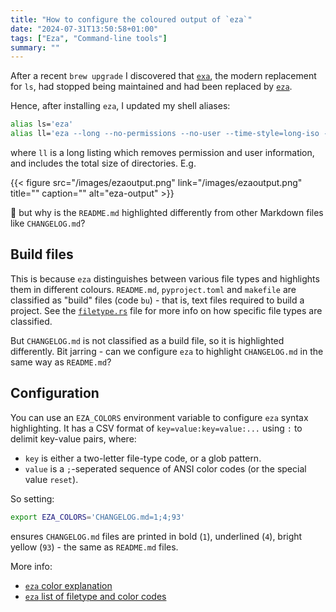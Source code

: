 ```yaml
---
title: "How to configure the coloured output of `eza`"
date: "2024-07-31T13:50:58+01:00"
tags: ["Eza", "Command-line tools"]
summary: ""
---
```


After a recent `brew upgrade` I discovered that [`exa`], the modern replacement
for `ls`, had stopped being maintained and had been replaced by [`eza`].

[`exa`]: https://github.com/ogham/exa
[`eza`]: https://github.com/eza-community/eza

<!--more-->

Hence, after installing `eza`, I updated my shell aliases:

```sh
alias ls='eza'
alias ll='eza --long --no-permissions --no-user --time-style=long-iso --total-size'
```

where `ll` is a long listing which removes permission and user information, and
includes the total size of directories. E.g.

{{< figure src="/images/ezaoutput.png" link="/images/ezaoutput.png" title="" caption="" alt="eza-output" >}}

🤔 but why is the `README.md` highlighted differently from other Markdown files
like `CHANGELOG.md`?

## Build files

This is because `eza` distinguishes between various file types and highlights
them in different colours. `README.md`, `pyproject.toml` and `makefile` are
classified as "build" files (code `bu`) - that is, text files required to build
a project. See the [`filetype.rs`] file for more info on how specific file types
are classified.

[`filetype.rs`]:
  https://github.com/eza-community/eza/blob/65a08a672ad9fe92cf12f508c0ea8b38e82ccf11/src/info/filetype.rs

But `CHANGELOG.md` is not classified as a build file, so it is highlighted
differently. Bit jarring - can we configure `eza` to highlight `CHANGELOG.md` in
the same way as `README.md`?

## Configuration

You can use an `EZA_COLORS` environment variable to configure `eza` syntax
highlighting. It has a CSV format of `key=value:key=value:...` using `:` to
delimit key-value pairs, where:

- `key` is either a two-letter file-type code, or a glob pattern.
- `value` is a `;`-seperated sequence of ANSI color codes (or the special value
  `reset`).

So setting:

```sh
export EZA_COLORS='CHANGELOG.md=1;4;93'
```

ensures `CHANGELOG.md` files are printed in bold (`1`), underlined (`4`), bright
yellow (`93`) - the same as `README.md` files.

More info:

- [`eza` color explanation](https://github.com/eza-community/eza/blob/main/man/eza_colors-explanation.5.md)
- [`eza` list of filetype and color codes](https://github.com/eza-community/eza/blob/main/man/eza_colors.5.md)
